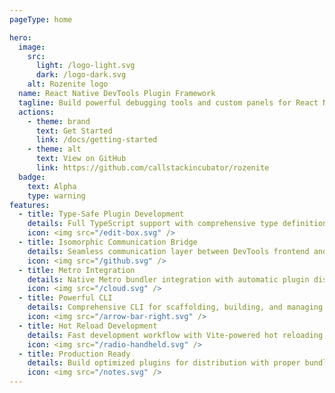 ```yaml
---
pageType: home

hero:
  image: 
    src: 
      light: /logo-light.svg
      dark: /logo-dark.svg
    alt: Rozenite logo
  name: React Native DevTools Plugin Framework
  tagline: Build powerful debugging tools and custom panels for React Native DevTools with type-safe, isomorphic communication
  actions:
    - theme: brand
      text: Get Started
      link: /docs/getting-started
    - theme: alt
      text: View on GitHub
      link: https://github.com/callstackincubator/rozenite
  badge:
    text: Alpha
    type: warning
features:
  - title: Type-Safe Plugin Development
    details: Full TypeScript support with comprehensive type definitions for event-based communication between DevTools and React Native. Build plugins with excellent developer experience and IntelliSense.
    icon: <img src="/edit-box.svg" />
  - title: Isomorphic Communication Bridge
    details: Seamless communication layer between DevTools frontend and your React Native app runtime. Exchange data effortlessly with type-safe event handling and automatic connection management.
    icon: <img src="/github.svg" />
  - title: Metro Integration
    details: Native Metro bundler integration with automatic plugin discovery and loading. Your plugins are automatically detected and integrated into the DevTools environment without manual configuration.
    icon: <img src="/cloud.svg" />
  - title: Powerful CLI
    details: Comprehensive CLI for scaffolding, building, and managing React Native DevTools plugins. Generate complete plugin projects with TypeScript setup, Vite configuration, and development workflows.
    icon: <img src="/arrow-bar-right.svg" />
  - title: Hot Reload Development
    details: Fast development workflow with Vite-powered hot reloading. See your plugin changes instantly in DevTools with automatic rebuilding and real-time feedback.
    icon: <img src="/radio-handheld.svg" />
  - title: Production Ready
    details: Build optimized plugins for distribution with proper bundling, minification, and source maps. Ready for publishing to npm and sharing with the React Native community.
    icon: <img src="/notes.svg" />
---
```

